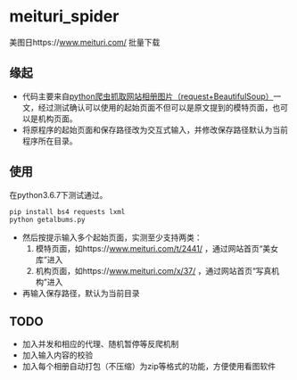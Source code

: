 # meituri_spider

美图日https://www.meituri.com/ 批量下载 

## 缘起

- 代码主要来自[python爬虫抓取网站相册图片（request+BeautifulSoup）](https://blog.csdn.net/l_hyde/article/details/83543205)一文，经过测试确认可以使用的起始页面不但可以是原文提到的模特页面，也可以是机构页面。
- 将原程序的起始页面和保存路径改为交互式输入，并修改保存路径默认为当前程序所在目录。

## 使用

在python3.6.7下测试通过。

```
pip install bs4 requests lxml
python getalbums.py
```

- 然后按提示输入多个起始页面，实测至少支持两类：
  1. 模特页面，如https://www.meituri.com/t/2441/ ，通过网站首页“美女库”进入
  2. 机构页面，如https://www.meituri.com/x/37/ ，通过网站首页“写真机构”进入
- 再输入保存路径，默认为当前目录

## TODO

- 加入并发和相应的代理、随机暂停等反爬机制
- 加入输入内容的校验
- 加入每个相册自动打包（不压缩）为zip等格式的功能，方便使用看图软件
